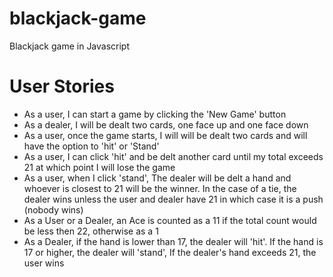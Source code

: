 # blackjack-game
Blackjack game in Javascript

# User Stories

* As a user, I can start a game by clicking the 'New Game' button
* As a dealer, I will be dealt two cards, one face up and one face down
* As a user, once the game starts, I will will be dealt two cards and will have the option to 'hit' or 'Stand'
* As a user, I can click 'hit' and be delt another card until my total exceeds 21 at which point I will lose the game
* As a user, when I click 'stand', The dealer will be delt a hand and whoever is closest to 21 will be the winner. In the case of a tie, the dealer wins unless the user and dealer have 21 in which case it is a push (nobody wins)
* As a User or a Dealer, an Ace is counted as a 11 if the total count would be less then 22, otherwise as a 1
* As a Dealer, if the hand is lower than 17, the dealer will 'hit'. If the hand is 17 or higher, the dealer will 'stand', If the dealer's hand exceeds 21, the user wins

